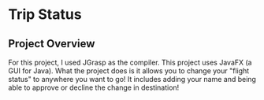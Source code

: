 # Trip Status
## Project Overview
For this project, I used JGrasp as the compiler. This project uses JavaFX (a GUI for Java). What the project does is it allows you to change your "flight status" to anywhere you want to go! It includes adding your name and being able to approve or decline the change in destination! 
